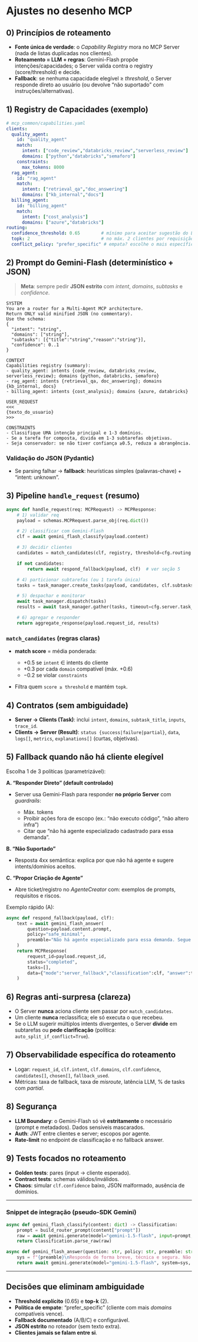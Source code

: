 # Ajustes no desenho MCP

## 0) Princípios de roteamento

* **Fonte única de verdade**: o *Capability Registry* mora no MCP Server (nada de listas duplicadas nos clientes).
* **Roteamento = LLM + regras**: Gemini-Flash propõe intenções/capacidades; o Server valida contra o registry (score/threshold) e decide.
* **Fallback**: se nenhuma capacidade elegível ≥ *threshold*, o Server responde direto ao usuário (ou devolve “não suportado” com instruções/alternativas).

## 1) Registry de Capacidades (exemplo)

```yaml
# mcp_common/capabilities.yaml
clients:
  quality_agent:
    id: "quality_agent"
    match:
      intent: ["code_review","databricks_review","serverless_review"]
      domains: ["python","databricks","semaforo"]
    constraints:
      max_tokens: 8000
  rag_agent:
    id: "rag_agent"
    match:
      intent: ["retrieval_qa","doc_answering"]
      domains: ["kb_internal","docs"]
  billing_agent:
    id: "billing_agent"
    match:
      intent: ["cost_analysis"]
      domains: ["azure","databricks"]
routing:
  confidence_threshold: 0.65        # mínimo para aceitar sugestão do LLM
  topk: 2                           # no máx. 2 clientes por requisição
  conflict_policy: "prefer_specific" # empata? escolhe o mais específico
```

## 2) Prompt do Gemini-Flash (determinístico + JSON)

> **Meta**: sempre pedir **JSON estrito** com *intent*, *domains*, *subtasks* e *confidence*.

```text
SYSTEM
You are a router for a Multi-Agent MCP architecture. 
Return ONLY valid minified JSON (no commentary). 
Use the schema:
{
  "intent": "string",
  "domains": ["string"],
  "subtasks": [{"title":"string","reason":"string"}],
  "confidence": 0..1
}

CONTEXT
Capabilities registry (summary):
- quality_agent: intents {code_review, databricks_review, serverless_review}; domains {python, databricks, semaforo}
- rag_agent: intents {retrieval_qa, doc_answering}; domains {kb_internal, docs}
- billing_agent: intents {cost_analysis}; domains {azure, databricks}

USER_REQUEST
<<<
{texto_do_usuario}
>>>

CONSTRAINTS
- Classifique UMA intenção principal e 1-3 domínios.
- Se a tarefa for composta, divida em 1-3 subtarefas objetivas.
- Seja conservador: se não tiver confiança ≥0.5, reduza a abrangência.
```

### Validação do JSON (Pydantic)

* Se parsing falhar → **fallback**: heurísticas simples (palavras-chave) + “intent: unknown”.

## 3) Pipeline `handle_request` (resumo)

```python
async def handle_request(req: MCPRequest) -> MCPResponse:
    # 1) validar req
    payload = schemas.MCPRequest.parse_obj(req.dict())

    # 2) classificar com Gemini-Flash
    clf = await gemini_flash_classify(payload.content)

    # 3) decidir clientes
    candidates = match_candidates(clf, registry, threshold=cfg.routing.confidence_threshold)

    if not candidates:
        return await respond_fallback(payload, clf)  # ver seção 5

    # 4) particionar subtarefas (ou 1 tarefa única)
    tasks = task_manager.create_tasks(payload, candidates, clf.subtasks)

    # 5) despachar e monitorar
    await task_manager.dispatch(tasks)
    results = await task_manager.gather(tasks, timeout=cfg.server.task_timeout_seconds)

    # 6) agregar e responder
    return aggregate_response(payload.request_id, results)
```

### `match_candidates` (regras claras)

* **match score** = média ponderada:

  * +0.5 se `intent` ∈ intents do cliente
  * +0.3 por cada `domain` compatível (máx. +0.6)
  * −0.2 se violar `constraints`
* Filtra quem `score ≥ threshold` e mantém `topk`.

## 4) Contratos (sem ambiguidade)

* **Server → Clients (Task)**: inclui `intent`, `domains`, `subtask_title`, `inputs`, `trace_id`.
* **Clients → Server (Result)**: `status {success|failure|partial}`, `data`, `logs[]`, `metrics`, `explanations[]` (curtas, objetivas).

## 5) Fallback quando não há cliente elegível

Escolha 1 de 3 políticas (parametrizável):

**A. “Responder Direto” (default controlado)**

* Server usa Gemini-Flash para responder **no próprio Server** com *guardrails*:

  * Máx. tokens
  * Proibir ações fora de escopo (ex.: “não executo código”, “não altero infra”)
  * Citar que “não há agente especializado cadastrado para essa demanda”.

**B. “Não Suportado”**

* Resposta 4xx semântica: explica por que não há agente e sugere intents/domínios aceitos.

**C. “Propor Criação de Agente”**

* Abre ticket/registro no *AgenteCreator* com: exemplos de prompts, requisitos e riscos.

Exemplo rápido (A):

```python
async def respond_fallback(payload, clf):
    text = await gemini_flash_answer(
        question=payload.content.prompt,
        policy="safe_minimal",
        preamble="Não há agente especializado para essa demanda. Segue uma resposta direta e limitada:"
    )
    return MCPResponse(
        request_id=payload.request_id,
        status="completed",
        tasks=[],
        data={"mode":"server_fallback","classification":clf, "answer":text}
    )
```

## 6) Regras anti-surpresa (clareza)

* O Server **nunca** aciona cliente sem passar por `match_candidates`.
* Um cliente **nunca** reclassifica; ele só executa o que recebeu.
* Se o LLM sugerir múltiplos intents divergentes, o Server **divide** em subtarefas ou **pede clarificação** (política: `auto_split_if_conflict=True`).

## 7) Observabilidade específica do roteamento

* Logar: `request_id`, `clf.intent`, `clf.domains`, `clf.confidence`, `candidates[]`, `chosen[]`, `fallback_used`.
* Métricas: taxa de fallback, taxa de *misroute*, latência LLM, % de tasks com *partial*.

## 8) Segurança

* **LLM Boundary**: o Gemini-Flash só vê **estritamente** o necessário (prompt e metadados). Dados sensíveis mascarados.
* **Auth**: JWT entre clientes e server; escopos por agente.
* **Rate-limit** no endpoint de classificação e no fallback answer.

## 9) Tests focados no roteamento

* **Golden tests**: pares (input → cliente esperado).
* **Contract tests**: schemas válidos/inválidos.
* **Chaos**: simular `clf.confidence` baixo, JSON malformado, ausência de domínios.

---

### Snippet de integração (pseudo-SDK Gemini)

```python
async def gemini_flash_classify(content: dict) -> Classification:
    prompt = build_router_prompt(content["prompt"])
    raw = await gemini.generate(model="gemini-1.5-flash", input=prompt, json=True, max_tokens=300)
    return Classification.parse_raw(raw)

async def gemini_flash_answer(question: str, policy: str, preamble: str) -> str:
    sys = f"{preamble}\nResponda de forma breve, técnica e segura. Não invente capacidades."
    return await gemini.generate(model="gemini-1.5-flash", system=sys, input=question, max_tokens=600)
```

---

## Decisões que eliminam ambiguidade

* **Threshold explícito** (0.65) e **top-k** (2).
* **Política de empate**: “prefer\_specific” (cliente com mais *domains* compatíveis vence).
* **Fallback documentado** (A/B/C) e configurável.
* **JSON estrito** no roteador (sem texto extra).
* **Clientes jamais se falam entre si**.
